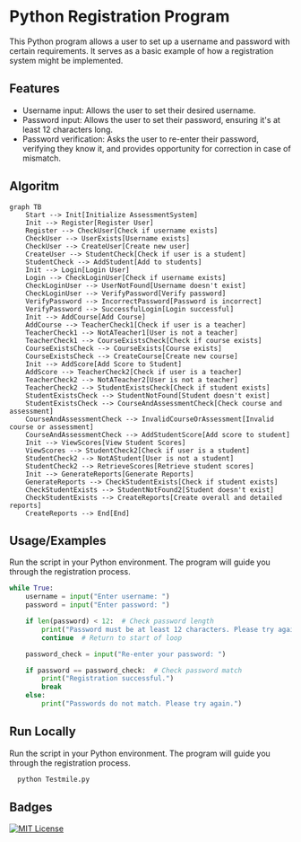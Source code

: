 # Python Registration Program

This Python program allows a user to set up a username and password with certain requirements. It serves as a basic example of how a registration system might be implemented.



## Features
- Username input: Allows the user to set their desired username.
- Password input: Allows the user to set their password, ensuring  it's at least 12 characters long.
- Password verification: Asks the user to re-enter their password, verifying they know it, and provides opportunity for correction in case of mismatch.


## Algoritm

```mermaid
graph TB
    Start --> Init[Initialize AssessmentSystem]
    Init --> Register[Register User]
    Register --> CheckUser[Check if username exists]
    CheckUser --> UserExists[Username exists]
    CheckUser --> CreateUser[Create new user]
    CreateUser --> StudentCheck[Check if user is a student]
    StudentCheck --> AddStudent[Add to students]
    Init --> Login[Login User]
    Login --> CheckLoginUser[Check if username exists]
    CheckLoginUser --> UserNotFound[Username doesn't exist]
    CheckLoginUser --> VerifyPassword[Verify password]
    VerifyPassword --> IncorrectPassword[Password is incorrect]
    VerifyPassword --> SuccessfulLogin[Login successful]
    Init --> AddCourse[Add Course]
    AddCourse --> TeacherCheck1[Check if user is a teacher]
    TeacherCheck1 --> NotATeacher1[User is not a teacher]
    TeacherCheck1 --> CourseExistsCheck[Check if course exists]
    CourseExistsCheck --> CourseExists[Course exists]
    CourseExistsCheck --> CreateCourse[Create new course]
    Init --> AddScore[Add Score to Student]
    AddScore --> TeacherCheck2[Check if user is a teacher]
    TeacherCheck2 --> NotATeacher2[User is not a teacher]
    TeacherCheck2 --> StudentExistsCheck[Check if student exists]
    StudentExistsCheck --> StudentNotFound[Student doesn't exist]
    StudentExistsCheck --> CourseAndAssessmentCheck[Check course and assessment]
    CourseAndAssessmentCheck --> InvalidCourseOrAssessment[Invalid course or assessment]
    CourseAndAssessmentCheck --> AddStudentScore[Add score to student]
    Init --> ViewScores[View Student Scores]
    ViewScores --> StudentCheck2[Check if user is a student]
    StudentCheck2 --> NotAStudent[User is not a student]
    StudentCheck2 --> RetrieveScores[Retrieve student scores]
    Init --> GenerateReports[Generate Reports]
    GenerateReports --> CheckStudentExists[Check if student exists]
    CheckStudentExists --> StudentNotFound2[Student doesn't exist]
    CheckStudentExists --> CreateReports[Create overall and detailed reports]
    CreateReports --> End[End]

```


## Usage/Examples


Run the script in your Python environment. The program will guide you through the registration process.

```Python
while True:
    username = input("Enter username: ")
    password = input("Enter password: ")

    if len(password) < 12:  # Check password length
        print("Password must be at least 12 characters. Please try again.")
        continue  # Return to start of loop

    password_check = input("Re-enter your password: ")

    if password == password_check:  # Check password match
        print("Registration successful.")
        break
    else:
        print("Passwords do not match. Please try again.")
```


## Run Locally

Run the script in your Python environment. The program will guide you through the registration process.

```bash
  python Testmile.py
```


## Badges

[![MIT License](https://img.shields.io/badge/License-MIT-green.svg)](https://choosealicense.com/licenses/mit/)

